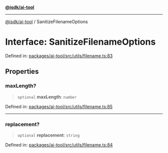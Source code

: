 [**@isdk/ai-tool**](../README.md)

***

[@isdk/ai-tool](../globals.md) / SanitizeFilenameOptions

# Interface: SanitizeFilenameOptions

Defined in: [packages/ai-tool/src/utils/filename.ts:83](https://github.com/isdk/ai-tool.js/blob/760349925bceb5de6b4188926a13bfb3f0ce4ced/src/utils/filename.ts#L83)

## Properties

### maxLength?

> `optional` **maxLength**: `number`

Defined in: [packages/ai-tool/src/utils/filename.ts:85](https://github.com/isdk/ai-tool.js/blob/760349925bceb5de6b4188926a13bfb3f0ce4ced/src/utils/filename.ts#L85)

***

### replacement?

> `optional` **replacement**: `string`

Defined in: [packages/ai-tool/src/utils/filename.ts:84](https://github.com/isdk/ai-tool.js/blob/760349925bceb5de6b4188926a13bfb3f0ce4ced/src/utils/filename.ts#L84)

